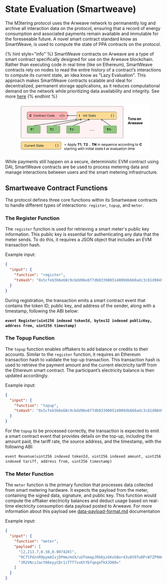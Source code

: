# State Evaluation (Smartweave)

The M3tering protocol uses the Arweave network to permanently log and archive all interaction data on the protocol, ensuring that a record of energy consumption and associated payments remain available and immutable for the foreseeable future. A novel smart contract standard know as SmartWeave, is used to compute the state of PPA contracts on the protocol.&#x20;

{% hint style="info" %}
SmartWeave contracts on Arweave are a type of smart contract specifically designed for use on the Arweave blockchain. Rather than executing code in real time (like on Ethereum), SmartWeave contracts rely on nodes to read the entire history of a contract’s interactions to compute its current state, an idea know as "Lazy Evaluation". This approach makes SmartWeave contracts scalable and ideal for decentralized, permanent storage applications, as it reduces computational demand on the network while prioritizing data availability and integrity. See more [here](https://dev.to/fllstck/smart-contracts-on-arweave-46l8)
{% endhint %}

<figure><img src="../../.gitbook/assets/image.png" alt=""><figcaption></figcaption></figure>

While payments still happen on a secure, deterministic EVM contract using DAI, SmartWeave contracts are be used to process metering data and manage interactions between users and the smart metering infrastructure.

## Smartweave Contract Functions

The protocol defines three core functions within its Smartweave contracts to handle different types of interactions: `register`, `topup`, and `meter`.

### **The Register Function**

The `register` function is used for retrieving a smart meter's public key information. This public key is essential for authenticating any data that the meter sends. To do this, it requires a JSON object that includes an EVM transaction hash.&#x20;

Example input:

```json
{
  "input": {
    "function": "register",
    "txHash": "0x5cfeb3b6e68c9cbdd96e6f7db033900514009db660adc3c81d98495e6600506b"
  }
}
```

During registration, the transaction emits a smart contract event that contains the token ID, public key, and address of the sender, along with a timestamp, following the ABI below:

<pre class="language-solidity"><code class="lang-solidity"><strong>event Register(uint256 indexed tokenId, bytes32 indexed publicKey, address from, uint256 timestamp)
</strong></code></pre>

### **The Topup Function**

The `topup` function enables offtakers to add balance or credits to their accounts. Similar to the `register` function, it requires an Ethereum transaction hash to validate the top-up transaction. This transaction hash is used to retrieve the payment amount and the current electricity tariff from the Ethereum smart contract. The participant’s electricity balance is then updated accordingly.

Example input:

```json
{
  "input": {
    "function": "topup",
    "txHash": "0x5cfeb3b6e68c9cbdd96e6f7db033900514009db660adc3c81d98495e6600506b"
  }
}
```

For the `topup` to be processed correctly, the transaction is expected to emit a smart contract event that provides details on the top-up, including the amount paid, the tariff rate, the source address, and the timestamp, with the following ABI:

```solidity
event Revenue(uint256 indexed tokenId, uint256 indexed amount, uint256 indexed tariff, address from, uint256 timestamp)
```

### **The Meter Function**

The `meter` function is the primary function that processes data collected from smart metering hardware. It expects the payload from the meter, containing the signed data, signature, and public key. This function would compute the offtaker electricity balances and deduct usage based on real-time electricity consumption data payload posted to Arweave. For more information about this payload see [data-payload-format.md](data-payload-format.md "mention") documentation

Example input:

```json
{
  "input": {
    "function": "meter",
    "payload": [
      "[2,213.7,0.38,0.007420]",
      "9C7lPdznR9pymAIvjDPmm/mVX/uUTemapJRb8yzGKvG8or43u6V97oDPcW7ZP9HeHRZrGEf1iIkyLixAVdWsDg==",
      "JR2VNczJacY86eyyCBr1iTTT7vxKtYbfqegeTkXJD88="
    ]
  }
}
```
